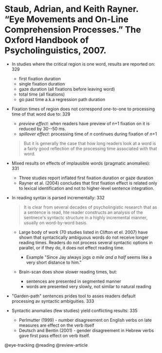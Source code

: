 # Staub, Adrian, and Keith Rayner. “Eye Movements and On-Line Comprehension Processes.” The Oxford Handbook of Psycholinguistics, 2007.

- In studies where the critical region is one word, results are reported on: 329
  - first fixation duration
  - single fixation duration
  - gaze duration (all fixations before leaving word)
  - total time (all fixations) 
  - go past time a.k.a regression path duration

- Fixation times of region does not correspond one-to-one to processing time of that word due to: 329
  - *preview effect*: when readers have preview of *n*+1 fixation on it is reduced by 30--50 ms.
  - *spillover effect*: processing time of *n* continues during fixation of *n*+1

  > But it is generally the case that how long readers look at a word is a fairly good reflection of the processing time associated with that word. 

- Mixed results on effects of implausible words (pragmatic anomalies): 331
  - Three studies report inflated first fixation duration or gaze duration
  - Rayner et al. (2004) concludes that first fixation effect is related only to lexical identification and not to higher-level sentence integration.

- In reading syntax is parsed incrementally: 332

  > It is clear from several decades of psycholingistic research that as a sentence is read, hte reader constructs an analysis of the sentnece's syntactc structure in a highly incremental manner, usually on word-by-word basis.

  - Large body of work (70 studies listed in Clifton et el. 2007) have shown that syntactically ambiguous words do not receive longer reading times. Readers do not process several syntactic options in parallel, or if they do, it does not effect reading time.

    - Example "Since Jay always jogs *a mile and a half* seems like a very short distance to him."

  - Brain-scan does show slower reading times, but:
    - sentences are presented in segmented manner
    - words are presented very slowly, not similar to natural reading

- "Garden-path" sentences prides tool to asses readers default processing av syntactic ambiguities. 333

- Syntactic anomalies (few studies) yield conflicting results: 335
  - Perlmutter (1999) - number disagreement on English verbs on late measures are effect on the verb itself
  - Deutsch and Bentin (2001) - gender disagreement in Hebrew verbs gave first pass effect on verb itself.

@eye-tracking
@reading
@review-article
